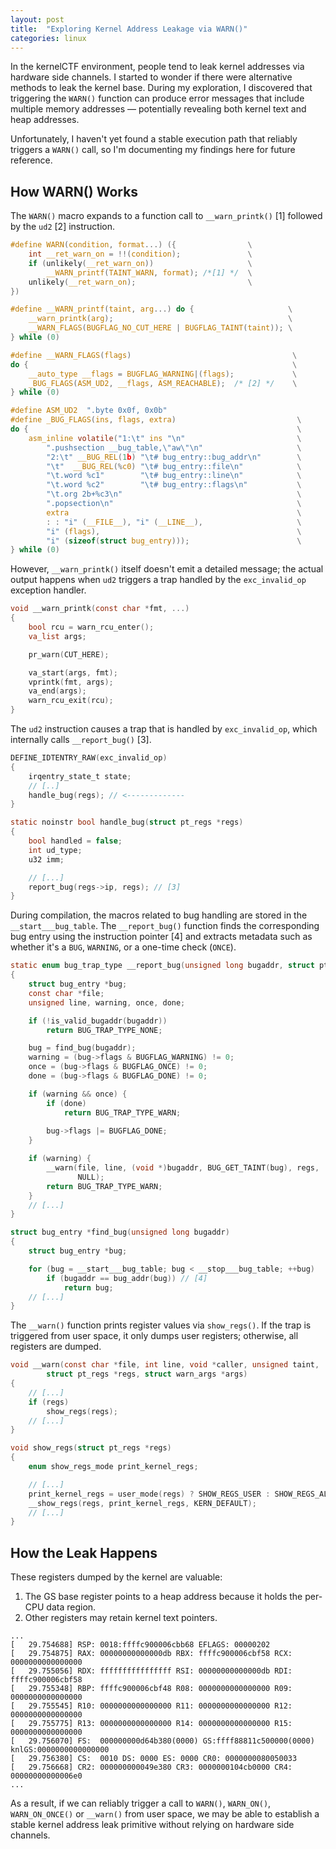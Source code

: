 ```yaml
---
layout: post
title:  "Exploring Kernel Address Leakage via WARN()"
categories: linux
---
```


In the kernelCTF environment, people tend to leak kernel addresses via hardware side channels. I started to wonder if there were alternative methods to leak the kernel base. During my exploration, I discovered that triggering the `WARN()` function can produce error messages that include multiple memory addresses — potentially revealing both kernel text and heap addresses.

Unfortunately, I haven't yet found a stable execution path that reliably triggers a `WARN()` call, so I'm documenting my findings here for future reference.

## How WARN() Works

The `WARN()` macro expands to a function call to `__warn_printk()` [1] followed by the `ud2` [2] instruction.

``` c
#define WARN(condition, format...) ({                \
    int __ret_warn_on = !!(condition);               \
    if (unlikely(__ret_warn_on))                     \
        __WARN_printf(TAINT_WARN, format); /*[1] */  \
    unlikely(__ret_warn_on);                         \
})

#define __WARN_printf(taint, arg...) do {                     \
    __warn_printk(arg);                                       \
    __WARN_FLAGS(BUGFLAG_NO_CUT_HERE | BUGFLAG_TAINT(taint)); \
} while (0)

#define __WARN_FLAGS(flags)                                    \
do {                                                           \
    __auto_type __flags = BUGFLAG_WARNING|(flags);             \
    _BUG_FLAGS(ASM_UD2, __flags, ASM_REACHABLE);  /* [2] */    \
} while (0)

#define ASM_UD2  ".byte 0x0f, 0x0b"
#define _BUG_FLAGS(ins, flags, extra)                           \
do {                                                            \
    asm_inline volatile("1:\t" ins "\n"                         \
        ".pushsection __bug_table,\"aw\"\n"                     \
        "2:\t" __BUG_REL(1b) "\t# bug_entry::bug_addr\n"        \
        "\t"  __BUG_REL(%c0) "\t# bug_entry::file\n"            \
        "\t.word %c1"        "\t# bug_entry::line\n"            \
        "\t.word %c2"        "\t# bug_entry::flags\n"           \
        "\t.org 2b+%c3\n"                                       \
        ".popsection\n"                                         \
        extra                                                   \
        : : "i" (__FILE__), "i" (__LINE__),                     \
        "i" (flags),                                            \
        "i" (sizeof(struct bug_entry)));                        \
} while (0)
```

However, `__warn_printk()` itself doesn't emit a detailed message; the actual output happens when `ud2` triggers a trap handled by the `exc_invalid_op` exception handler.

``` c
void __warn_printk(const char *fmt, ...)
{
    bool rcu = warn_rcu_enter();
    va_list args;

    pr_warn(CUT_HERE);

    va_start(args, fmt);
    vprintk(fmt, args);
    va_end(args);
    warn_rcu_exit(rcu);
}
```

The `ud2` instruction causes a trap that is handled by `exc_invalid_op`, which internally calls `__report_bug()` [3].

``` c
DEFINE_IDTENTRY_RAW(exc_invalid_op)
{
    irqentry_state_t state;
    // [..]
    handle_bug(regs); // <-------------
}

static noinstr bool handle_bug(struct pt_regs *regs)
{
    bool handled = false;
    int ud_type;
    u32 imm;

    // [...]
    report_bug(regs->ip, regs); // [3]
}
```

During compilation, the macros related to bug handling are stored in the `__start___bug_table`. The `__report_bug()` function finds the corresponding bug entry using the instruction pointer [4] and extracts metadata such as whether it's a `BUG`, `WARNING`, or a one-time check (`ONCE`).

``` c
static enum bug_trap_type __report_bug(unsigned long bugaddr, struct pt_regs *regs)
{
    struct bug_entry *bug;
    const char *file;
    unsigned line, warning, once, done;

    if (!is_valid_bugaddr(bugaddr))
        return BUG_TRAP_TYPE_NONE;

    bug = find_bug(bugaddr);
    warning = (bug->flags & BUGFLAG_WARNING) != 0;
    once = (bug->flags & BUGFLAG_ONCE) != 0;
    done = (bug->flags & BUGFLAG_DONE) != 0;

    if (warning && once) {
        if (done)
            return BUG_TRAP_TYPE_WARN;
            
        bug->flags |= BUGFLAG_DONE;
    }

    if (warning) {
        __warn(file, line, (void *)bugaddr, BUG_GET_TAINT(bug), regs,
               NULL);
        return BUG_TRAP_TYPE_WARN;
    }
    // [...]
}

struct bug_entry *find_bug(unsigned long bugaddr)
{
    struct bug_entry *bug;

    for (bug = __start___bug_table; bug < __stop___bug_table; ++bug)
        if (bugaddr == bug_addr(bug)) // [4]
            return bug;
    // [...]
}
```

The `__warn()` function prints register values via `show_regs()`. If the trap is triggered from user space, it only dumps user registers; otherwise, all registers are dumped.

``` c
void __warn(const char *file, int line, void *caller, unsigned taint,
        struct pt_regs *regs, struct warn_args *args)
{
    // [...]
    if (regs)
        show_regs(regs);
    // [...]
}

void show_regs(struct pt_regs *regs)
{
    enum show_regs_mode print_kernel_regs;

    // [...]
    print_kernel_regs = user_mode(regs) ? SHOW_REGS_USER : SHOW_REGS_ALL;
    __show_regs(regs, print_kernel_regs, KERN_DEFAULT);
    // [...]
}
```

## How the Leak Happens

These registers dumped by the kernel are valuable:
1. The GS base register points to a heap address because it holds the per-CPU data region.
2. Other registers may retain kernel text pointers.

```
...
[   29.754688] RSP: 0018:ffffc900006cbb68 EFLAGS: 00000202
[   29.754875] RAX: 00000000000000db RBX: ffffc900006cbf58 RCX: 0000000000000000
[   29.755056] RDX: ffffffffffffffff RSI: 00000000000000db RDI: ffffc900006cbf58
[   29.755348] RBP: ffffc900006cbf48 R08: 0000000000000000 R09: 0000000000000000
[   29.755545] R10: 0000000000000000 R11: 0000000000000000 R12: 0000000000000000
[   29.755775] R13: 0000000000000000 R14: 0000000000000000 R15: 0000000000000000
[   29.756070] FS:  000000000d64b380(0000) GS:ffff88811c500000(0000) knlGS:0000000000000000
[   29.756380] CS:  0010 DS: 0000 ES: 0000 CR0: 0000000080050033
[   29.756668] CR2: 000000000049e380 CR3: 0000000104cb0000 CR4: 00000000000006e0
...
```

As a result, if we can reliably trigger a call to `WARN()`, `WARN_ON()`, `WARN_ON_ONCE()` or `__warn()` from user space, we may be able to establish a stable kernel address leak primitive without relying on hardware side channels.
